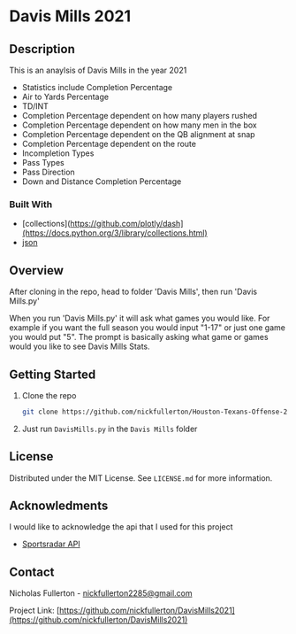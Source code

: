 # Davis Mills 2021


## Description  

This is an anaylsis of Davis Mills in the year 2021
* Statistics include Completion Percentage
* Air to Yards Percentage
* TD/INT
* Completion Percentage dependent on how many players rushed
* Completion Percentage dependent on how many men in the box
* Completion Percentage dependent on the QB alignment at snap
* Completion Percentage dependent on the route
* Incompletion Types
* Pass Types
* Pass Direction
* Down and Distance Completion Percentage


### Built With  

* [collections](https://github.com/plotly/dash](https://docs.python.org/3/library/collections.html)
* [json](https://docs.python.org/3/library/json.html)


## Overview

After cloning in the repo, head to folder 'Davis Mills', then run 'Davis Mills.py'

When you run 'Davis Mills.py' it will ask what games you would like. For example if you want the full season you would input "1-17" or just one game you would put "5". The prompt is basically asking what game or games would you like to see Davis Mills Stats.


## Getting Started

1. Clone the repo
   ```sh
   git clone https://github.com/nickfullerton/Houston-Texans-Offense-2020.git
   ```
2. Just run `DavisMills.py` in the `Davis Mills` folder
   
   
   
## License

Distributed under the MIT License. See `LICENSE.md` for more information.



## Acknowledments
I would like to acknowledge the api that I used for this project

* [Sportsradar API](https://developer.sportradar.com/)



## Contact

Nicholas Fullerton  - nickfullerton2285@gmail.com

Project Link: [https://github.com/nickfullerton/DavisMills2021](https://github.com/nickfullerton/DavisMills2021)

